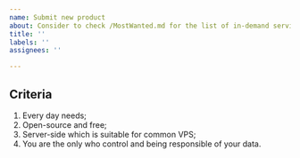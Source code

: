 ```yaml
---
name: Submit new product
about: Consider to check /MostWanted.md for the list of in-demand services
title: ''
labels: ''
assignees: ''

---
```


## Criteria
1. Every day needs;
1. Open-source and free;
1. Server-side which is suitable for common VPS;
1. You are the only who control and being responsible of your data.
